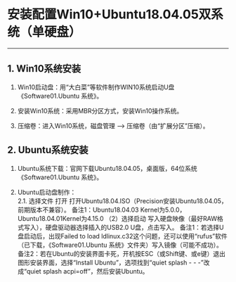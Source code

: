 # 安装配置Win10+Ubuntu18.04.05双系统（单硬盘）
------

## 1. Win10系统安装

1. Win10启动盘：用“大白菜”等软件制作WIN10系统启动U盘《Software01.Ubuntu 系统》。

2. 安装Win10系统：采用MBR分区方式，安装Win10操作系统。

3. 压缩卷：进入Win10系统，磁盘管理 --> 压缩卷（由“扩展分区”压缩）。

## 2. Ubuntu系统安装

1. Ubuntu系统下载：官网下载Ubuntu18.04.05，桌面版，64位系统《Software01.Ubuntu 系统》。

2. Ubuntu启动盘制作：  
2.1. 选择文件  打开  打开Ubuntu18.04.ISO（Precision安装Ubuntu18.04.05，前期版本不兼容）。
备注1：Ubuntu18.04.03 Kernel为5.0.0，Ubuntu18.04.01Kernel为4.15.0
（2）选择启动  写入硬盘映像（最好RAW格式写入），硬盘驱动器选择插入的USB2.0 U盘，点击写入。
备注1：若选择U盘启动后，出现Failed to load ldlinux.c32这个问题，还可以使用“rufus”软件（已下载，《Software01.Ubuntu 系统》文件夹）写入镜像（可能不成功）。
备注2：若在Ubuntu的安装界面卡死，开机按ESC（或Shift键、或e键）退出图形安装界面，选择“Install Ubuntu”，选项找到“quiet splash - - -”改成“quiet splash acpi=off”，然后安装Ubuntu。
